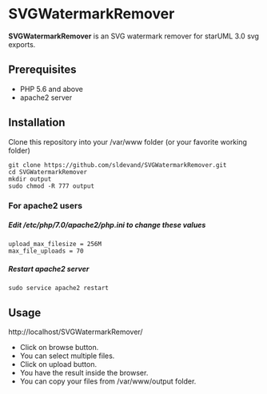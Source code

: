 SVGWatermarkRemover
=====
**SVGWatermarkRemover** is an SVG watermark remover for starUML 3.0 svg exports.
## Prerequisites
* PHP 5.6 and above
* apache2 server

## Installation
Clone this repository into your /var/www folder (or your favorite working folder)
```
git clone https://github.com/sldevand/SVGWatermarkRemover.git
cd SVGWatermarkRemover
mkdir output
sudo chmod -R 777 output
```
### For apache2 users
##### Edit /etc/php/7.0/apache2/php.ini to change these values
```
upload_max_filesize = 256M
max_file_uploads = 70
```
##### Restart apache2 server
```
sudo service apache2 restart
```

## Usage
http://localhost/SVGWatermarkRemover/

* Click on browse button.
* You can select multiple files.
* Click on upload button.
* You have the result inside the browser.
* You can copy your files from /var/www/output folder.
